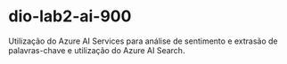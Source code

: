 # dio-lab2-ai-900
Utilização do Azure AI Services para análise de sentimento e extrasão de palavras-chave e utilização do Azure AI Search. 
